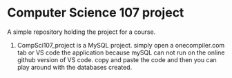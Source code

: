 # Computer Science 107 project
A simple repository holding the project for a course. 
1. CompSci107_project is a MySQL project. simply open a onecompiler.com tab or VS code the application because mySQL can not run on the online github version of VS code. copy and paste the code and then you can play around with the databases created. 
